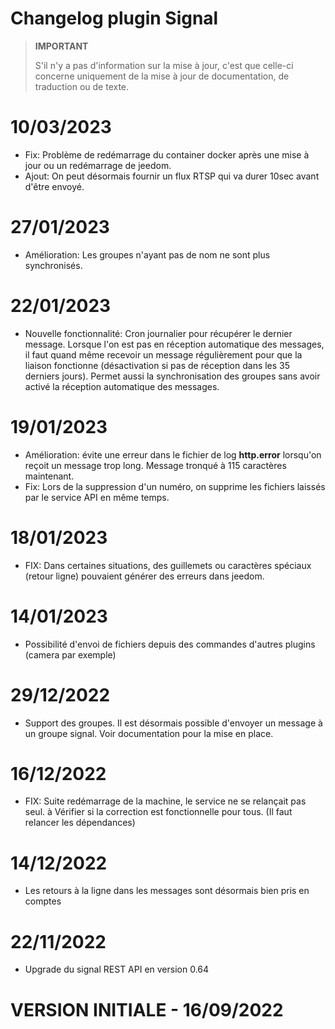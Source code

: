 # Changelog plugin Signal  
  
    
> **IMPORTANT**  
>    
> S'il n'y a pas d'information sur la mise à jour, c'est que celle-ci concerne uniquement de la mise à jour de documentation, de traduction ou de texte.  

# 10/03/2023  
  - Fix: Problème de redémarrage du container docker après une mise à jour ou un redémarrage de jeedom.  
  - Ajout: On peut désormais fournir un flux RTSP qui va durer 10sec avant d'être envoyé.  
  
# 27/01/2023  
  - Amélioration: Les groupes n'ayant pas de nom ne sont plus synchronisés.  
  
# 22/01/2023  
  - Nouvelle fonctionnalité: Cron journalier pour récupérer le dernier message. Lorsque l'on est pas en réception automatique des messages, il faut quand même recevoir un message régulièrement pour que la liaison fonctionne (désactivation si pas de réception dans les 35 derniers jours). Permet aussi la synchronisation des groupes sans avoir activé la réception automatique des messages. 
  
# 19/01/2023  
  - Amélioration: évite une erreur dans le fichier de log **http.error** lorsqu'on reçoit un message trop long. Message tronqué à 115 caractères maintenant.  
  - Fix: Lors de la suppression d'un numéro, on supprime les fichiers laissés par le service API en même temps.  
 
# 18/01/2023  
  - FIX: Dans certaines situations, des guillemets ou caractères spéciaux (retour ligne) pouvaient générer des erreurs dans jeedom.  
  
# 14/01/2023  
  - Possibilité d'envoi de fichiers depuis des commandes d'autres plugins (camera par exemple)  

# 29/12/2022  
  - Support des groupes. Il est désormais possible d'envoyer un message à un groupe signal. Voir documentation pour la mise en place.  

# 16/12/2022  
  - FIX: Suite redémarrage de la machine, le service ne se relançait pas seul. à Vérifier si la correction est fonctionnelle pour tous. (Il faut relancer les dépendances)  

# 14/12/2022  
  - Les retours à la ligne dans les messages sont désormais bien pris en comptes  
  
# 22/11/2022  
  - Upgrade du signal REST API en version 0.64  

# VERSION INITIALE - 16/09/2022
